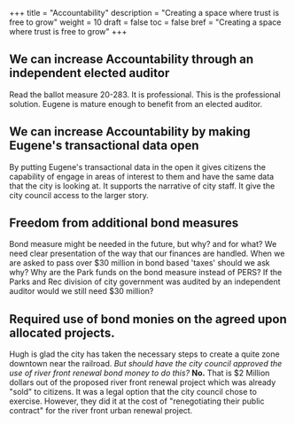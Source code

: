 +++
title = "Accountability"
description = "Creating a space where trust is free to grow"
weight = 10
draft = false
toc = false
bref = "Creating a space where trust is free to grow"
+++

## We can increase Accountability through an independent elected auditor

Read the ballot measure 20-283. It is professional. This is the professional solution. Eugene is mature enough to benefit from an elected auditor.

## We can increase Accountability by making Eugene's transactional data open

By putting Eugene's transactional data in the open it gives citizens the capability of engage in areas of interest to them and have the same data that the city is looking at. It supports the narrative of city staff. It give the city council access to the larger story.

## Freedom from additional bond measures

Bond measure might be needed in the future, but why? and for what? We need clear presentation of the way that our finances are handled. When we are asked to pass over $30 million in bond based 'taxes' should we ask why? Why are the Park funds on the bond measure instead of PERS? If the Parks and Rec division of city government was audited by an independent auditor would we still need $30 million?

## Required use of bond monies on the agreed upon allocated projects.

Hugh is glad the city has taken the necessary steps to create a quite zone downtown near the railroad. _But should have the city council approved the use of river front renewal bond money to do this?_ **No.** That is $2 Million dollars out of the proposed river front renewal project which was already "sold" to citizens. It was a legal option that the city council chose to exercise. However, they did it at the cost of "renegotiating their public contract" for the river front urban renewal project.
